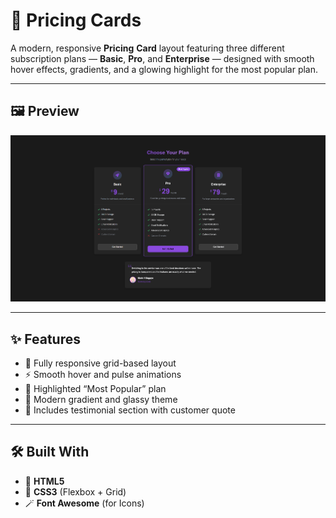 # 💎 Pricing Cards

A modern, responsive **Pricing** **Card** layout featuring three different subscription plans — **Basic**, **Pro**, and **Enterprise** — designed with smooth hover effects, gradients, and a glowing highlight for the most popular plan.

---

## 🖼️ Preview

![Pricing Cards Preview](/Image/preview.png)

---

## ✨ Features

- 📱 Fully responsive grid-based layout
- ⚡ Smooth hover and pulse animations
- 💫 Highlighted “Most Popular” plan
- 🎨 Modern gradient and glassy theme
- 💬 Includes testimonial section with customer quote

---

## 🛠️ Built With

- 🧱 **HTML5**
- 🎨 **CSS3** (Flexbox + Grid)
- 🪄 **Font Awesome** (for Icons)
